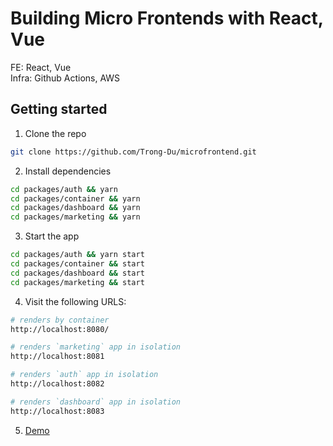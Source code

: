 # Building Micro Frontends with React, Vue

FE: React, Vue <br/>
Infra: Github Actions, AWS

## Getting started

1. Clone the repo

```sh
git clone https://github.com/Trong-Du/microfrontend.git
```

2. Install dependencies

```sh
cd packages/auth && yarn
cd packages/container && yarn
cd packages/dashboard && yarn
cd packages/marketing && yarn
```

3. Start the app

```sh
cd packages/auth && yarn start
cd packages/container && start
cd packages/dashboard && start
cd packages/marketing && start
```

4. Visit the following URLS:

```sh
# renders by container
http://localhost:8080/

# renders `marketing` app in isolation
http://localhost:8081

# renders `auth` app in isolation
http://localhost:8082

# renders `dashboard` app in isolation
http://localhost:8083

```

5. [Demo](https://d3uci0y9c52m78.cloudfront.net/)
